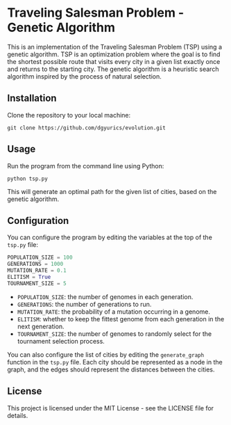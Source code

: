 # Traveling Salesman Problem - Genetic Algorithm

This is an implementation of the Traveling Salesman Problem (TSP) using a genetic algorithm. TSP is an optimization problem where the goal is to find the shortest possible route that visits every city in a given list exactly once and returns to the starting city. The genetic algorithm is a heuristic search algorithm inspired by the process of natural selection.

## Installation

Clone the repository to your local machine:

```
git clone https://github.com/dgyurics/evolution.git
```

## Usage

Run the program from the command line using Python:

```
python tsp.py
```

This will generate an optimal path for the given list of cities, based on the genetic algorithm.

## Configuration

You can configure the program by editing the variables at the top of the `tsp.py` file:

```python
POPULATION_SIZE = 100
GENERATIONS = 1000
MUTATION_RATE = 0.1
ELITISM = True
TOURNAMENT_SIZE = 5
```

- `POPULATION_SIZE`: the number of genomes in each generation.
- `GENERATIONS`: the number of generations to run.
- `MUTATION_RATE`: the probability of a mutation occurring in a genome.
- `ELITISM`: whether to keep the fittest genome from each generation in the next generation.
- `TOURNAMENT_SIZE`: the number of genomes to randomly select for the tournament selection process.

You can also configure the list of cities by editing the `generate_graph` function in the `tsp.py` file. Each city should be represented as a node in the graph, and the edges should represent the distances between the cities.

## License

This project is licensed under the MIT License - see the LICENSE file for details.

